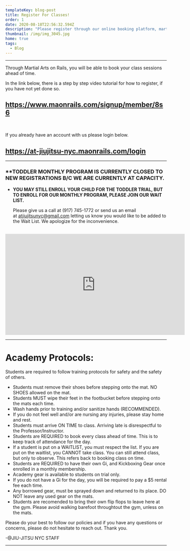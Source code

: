 ```yaml
---
templateKey: blog-post
title: Register For Classes!
order: 1
date: 2020-08-18T22:56:32.594Z
description: "Please register through our online booking platform, martial arts on rails. "
thumbnail: /img/img_3045.jpg
home: true
tags:
  - Blog
---
```

- - -

Through Martial Arts on Rails, you will be able to book your class sessions ahead of time.

In the link below, there is a step by step video tutorial for how to register, if you have not yet done so. 

## <https://www.maonrails.com/signup/member/8s6>

<br>

If you already have an account with us please login below.

## <https://at-jiujitsu-nyc.maonrails.com/login>


- - -


### \*\*TODDLER MONTHLY PROGRAM IS CURRENTLY CLOSED TO NEW REGISTRATIONS B/C WE ARE CURRENTLY AT CAPACITY.

* **YOU MAY STILL ENROLL YOUR CHILD FOR THE TODDLER TRIAL, BUT TO ENROLL FOR OUR MONTHLY PROGRAM, PLEASE JOIN OUR WAIT LIST.**

  Please give us a call at (917) 745-1772 or send us an email at [atjiujitsunyc@gmail.com](mailto:atjiujitsunyc@gmail.com) letting us know you would like to be added to the Wait List. We apologize for the inconvenience.

<br>

<iframe width="560" height="315" src="https://www.youtube.com/embed/Pna2MyGY56A" frameborder="0" allow="accelerometer; autoplay; encrypted-media; gyroscope; picture-in-picture" allowfullscreen></iframe>

- - -

# **Academy Protocols:**

Students are required to follow training protocols for safety and the safety of others. 

* Students must remove their shoes before stepping onto the mat. NO SHOES allowed on the mat.
* Students MUST wipe their feet in the footbucket before stepping onto the mats each time.
* Wash hands prior to training and/or sanitize hands (RECOMMENDED).
* If you do not feel well and/or are nursing any injuries, please stay home and rest.
* Students must arrive ON TIME to class. Arriving late is disrespectful to the Professor/Instructor.
* Students are REQUIRED to book every class ahead of time. This is to keep track of attendance for the day. 
* If a student is put on a WAITLIST, you must respect the list. If you are put on the waitlist, you CANNOT take class. You can still attend class, but only to observe. This refers back to booking class on time.
* Students are REQUIRED to have their own Gi, and Kickboxing Gear once enrolled in a monthly membership.
* Academy gear is available to students on trial only.
* If you do not have a Gi for the day, you will be required to pay a $5 rental fee each time.
* Any borrowed gear, must be sprayed down and returned to its place. DO NOT leave any used gear on the mats.
* Students are recomended to bring their own flip flops to leave here at the gym. Please avoid walking barefoot throughtout the gym, unless on the mats.

Please do your best to follow our policies and if you have any questions or concerns, please do not hesitate to reach out. Thank you.

\-@JIU-JITSU NYC STAFF

- - -